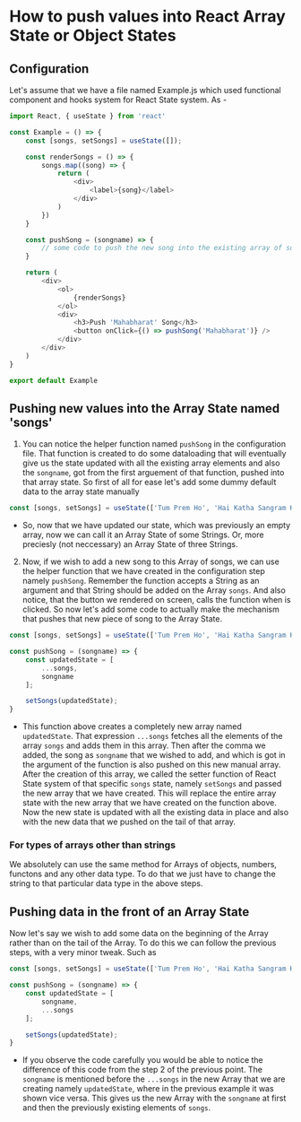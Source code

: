 # How to push values into React Array State or Object States
## Configuration
Let's assume that we have a file named Example.js which used functional component and hooks system for React State system. As - 

```js
import React, { useState } from 'react'

const Example = () => {
    const [songs, setSongs] = useState([]);

    const renderSongs = () => {
        songs.map((song) => {
            return (
                <div>
                    <label>{song}</label>
                </div>
            )
        })
    }

    const pushSong = (songname) => {
        // some code to push the new song into the existing array of songs
    }

    return (
        <div>
            <ol>
                {renderSongs}
            </ol>
            <div>
                <h3>Push 'Mahabharat' Song</h3>
                <button onClick={() => pushSong('Mahabharat')} />
            </div>
        </div>
    )
}

export default Example
```

## Pushing new values into the Array State named 'songs'

1. You can notice the helper function named `pushSong` in the configuration file. That function is created to do some dataloading that will eventually give us the state updated with all the existing array elements and also the `songname`, got from the first arguement of that function, pushed into that array state. So first of all for ease let's add some dummy default data to the array state manually

```js
const [songs, setSongs] = useState(['Tum Prem Ho', 'Hai Katha Sangram Ki', 'Ram Siya Ram' ]);
```

- So, now that we have updated our state, which was previously an empty array, now we can call it an Array State of some Strings. Or, more preciesly (not neccessary) an Array State of three Strings.

2. Now, if we wish to add a new song to this Array of songs, we can use the helper function that we have created in the configuration step namely `pushSong`. Remember the function accepts a String as an argument and that String should be added on the Array `songs`. And also notice, that the button we rendered on screen, calls the function when is clicked. So now let's add some code to actually make the mechanism that pushes that new piece of song to the Array State.

```js
const [songs, setSongs] = useState(['Tum Prem Ho', 'Hai Katha Sangram Ki', 'Ram Siya Ram' ]);

const pushSong = (songname) => {
    const updatedState = [
        ...songs,
        songname
    ];

    setSongs(updatedState);
}

```

- This function above creates a completely new array named `updatedState`. That expression `...songs` fetches all the elements of the array `songs` and adds them in this array. Then after the comma we added, the song as `songname` that we wished to add, and which is got in the argument of the function is also pushed on this new manual array. After the creation of this array, we called the setter function of React State system of that specific `songs` state, namely `setSongs` and passed the new array that we have created. This will replace the entire array state with the new array that we have created on the function above. Now the new state is updated with all the existing data in place and also with the new data that we pushed on the tail of that array.


### For types of arrays other than strings
We absolutely can use the same method for Arrays of objects, numbers, functons and any other data type. To do that we just have to change the string to that particular data type in the above steps.

## Pushing data in the front of an Array State
Now let's say we wish to add some data on the beginning of the Array rather than on the tail of the Array. To do this we can follow the previous steps, with a very minor tweak. Such as 

```js
const [songs, setSongs] = useState(['Tum Prem Ho', 'Hai Katha Sangram Ki', 'Ram Siya Ram' ]);

const pushSong = (songname) => {
    const updatedState = [
        songname,
        ...songs
    ];

    setSongs(updatedState);
}

```
- If you observe the code carefully you would be able to notice the difference of this code from the step 2 of the previous point. The `songname` is mentioned before the `...songs` in the new Array that we are creating namely `updatedState`, where in the previous example it was shown vice versa. This gives us the new Array with the `songname` at first and then the previously existing elements of `songs`.


